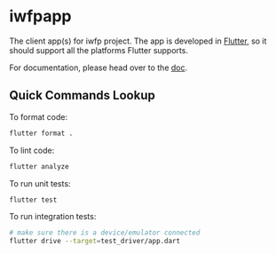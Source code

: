 # iwfpapp

The client app(s) for iwfp project. The app is developed in [Flutter](https://flutter.dev/), so it should support all the platforms Flutter supports.

For documentation, please head over to the [doc](http://tianhaoz.com/iwfp).

## Quick Commands Lookup

To format code:

```bash
flutter format .
```

To lint code:

```bash
flutter analyze
```

To run unit tests:

```bash
flutter test
```

To run integration tests:

```bash
# make sure there is a device/emulator connected
flutter drive --target=test_driver/app.dart
```
